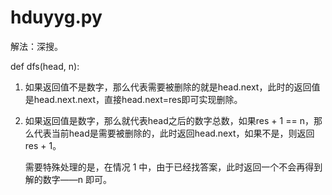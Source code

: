 # hduyyg.py

解法：深搜。

def dfs(head, n):

1.  如果返回值不是数字，那么代表需要被删除的就是head.next，此时的返回值是head.next.next，直接head.next=res即可实现删除。

2.  如果返回值是数字，那么就代表head之后的数字总数，如果res + 1 == n，那么代表当前head是需要被删除的，此时返回head.next，如果不是，则返回 res + 1。

    需要特殊处理的是，在情况 1 中，由于已经找答案，此时返回一个不会再得到解的数字——n 即可。

